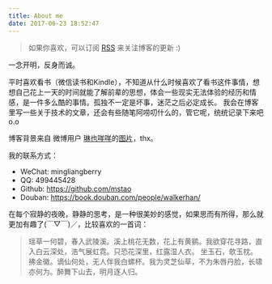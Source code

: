 ```yaml
---
title: About me
date: 2017-06-23 18:52:47
---
```


> 如果你喜欢，可以订阅 [RSS](http://mingshan.fun/atom.xml) 来关注博客的更新 :)

一念开明，反身而诚。

平时喜欢看书（微信读书和Kindle），不知道从什么时候喜欢了看书这件事情，想想自己花上一天的时间就能了解前辈的思想，体会一些现实无法体验的经历和情感，是一件多么酷的事情。孤独不一定是坏事，迷茫之后必定成长。
我会在博客里写一些关于技术的文章，还会有些随笔阿唠叨什么的，管它呢，统统记录下来吧o.o

博客背景来自 微博用户 [琳也咩咩](https://weibo.com/u/5348329819)的[图片](http://photo.weibo.com/5348329819/talbum/detail/photo_id/4373399665404669)，thx。

我的联系方式：

- WeChat: mingliangberry
- QQ: 499445428
- Github: https://github.com/mstao
- Douban: https://book.douban.com/people/walkerhan/

在每个寂静的夜晚，静静的思考，是一种很美妙的感觉，如果思而有所得，那么就更加有趣了(￣▽￣)／，比较喜欢的一首词：

> 瑶草一何碧，春入武陵溪。溪上桃花无数，花上有黄鹂。我欲穿花寻路，直入白云深处，浩气展虹霓。只恐花深里，红露湿人衣。
坐玉石，欹玉枕。拂金徽。谪仙何处，无人伴我白螺杯。我为灵芝仙草，不为朱唇丹脸，长啸亦何为。醉舞下山去，明月逐人归。
